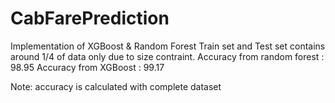 # CabFarePrediction
Implementation of XGBoost &amp; Random Forest
Train set and Test set contains around 1/4 of data only due to size contraint.
Accuracy from random forest : 98.95
Accuracy from XGBoost : 99.17

Note: accuracy is calculated with complete dataset
